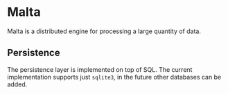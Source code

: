 # Malta
Malta is a distributed engine for processing a large quantity of data.

## Persistence
The persistence layer is implemented on top of SQL. The current implementation supports just `sqlite3`, in the future other databases can be added.